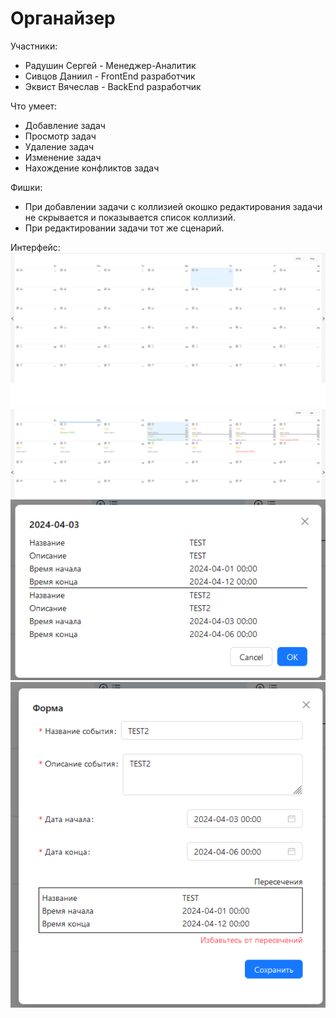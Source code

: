 # Органайзер
Участники:
* Радушин Сергей - Менеджер-Аналитик
* Сивцов Даниил - FrontEnd разработчик
* Эквист Вячеслав - BackEnd разработчик

Что умеет:
* Добавление задач
* Просмотр задач
* Удаление задач
* Изменение задач
* Нахождение конфликтов задач

Фишки:
* При добавлении задачи с коллизией окошко редактирования задачи не скрывается и показывается список коллизий.
* При редактировании задачи тот же сценарий.

Интерфейс:
![alt text](image.png)
![alt text](image-2.png)
![alt text](image-3.png)
![alt text](image-1.png)
